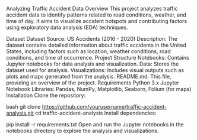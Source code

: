 Analyzing Traffic Accident Data
Overview
This project analyzes traffic accident data to identify patterns related to road conditions, weather, and time of day. It aims to visualize accident hotspots and contributing factors using exploratory data analysis (EDA) techniques.

Dataset
Dataset Source: US Accidents (2016 - 2020)
Description: The dataset contains detailed information about traffic accidents in the United States, including factors such as location, weather conditions, road conditions, and time of occurrence.
Project Structure
Notebooks: Contains Jupyter notebooks for data analysis and visualization.
Data: Stores the dataset used for analysis.
Visualizations: Includes visual outputs such as plots and maps generated from the analysis.
README.md: This file, providing an overview of the project.
Requirements
Python 3.x
Jupyter Notebook
Libraries: Pandas, NumPy, Matplotlib, Seaborn, Folium (for maps)
Installation
Clone the repository:

bash
git clone https://github.com/yourusername/traffic-accident-analysis.git
cd traffic-accident-analysis
Install dependencies:

pip install -r requirements.txt
Open and run the Jupyter notebooks in the notebooks directory to explore the analysis and visualizations.
